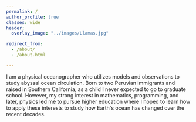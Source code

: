 ```yaml
---
permalink: /
author_profile: true
classes: wide
header:
  overlay_image: "../images/Llamas.jpg"

redirect_from: 
  - /about/
  - /about.html

---
```


I am a physical oceanographer who utilizes models and observations to study abyssal ocean circulation. Born to two Peruvian immigrants and raised in Southern California, as a child I never expected to go to graduate school. However, my strong interest in mathematics, programming, and later, physics led me to pursue higher education where I hoped to learn how to apply these interests to study how Earth's ocean has changed over the recent decades. 
